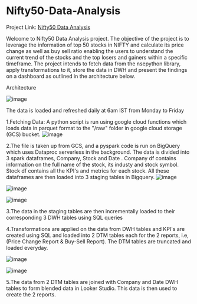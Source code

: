 # Nifty50-Data-Analysis
Project Link: [Nifty50 Data Analysis](https://lookerstudio.google.com/u/1/reporting/bbafb746-adf8-4a30-b7ed-65a809c9215b/page/JVgvE)

Welcome to Nifty50 Data Analysis project. The objective of the project is to leverage the information of top 50 stocks in NIFTY and calculate its price change as well as buy sell ratio enabling the users to understand the current trend of the stocks and the top losers and gainers within a specific timeframe. The project intends to fetch data from the nsepython library, apply transformations to it, store the data in DWH and present the findings on a dashboard as outlined in the architecture below.

Architecture

![image](https://github.com/user-attachments/assets/1cc8ed3c-40ee-45ff-9956-372faf914f04)

The data is loaded and refreshed daily at 6am IST from Monday to Friday

1.Fetching Data: A python script is run using google cloud functions which loads data in parquet format to the "/raw" folder in google cloud storage (GCS) bucket.
![image](https://github.com/user-attachments/assets/90de55b2-ada3-4409-a45a-ac4299a5f9f6)

2.The file is taken up from GCS, and a pyspark code is run on BigQuery which uses Dataproc serverless in the background. The data is divided into 3 spark dataframes, Company, Stock and Date . Company df contains information on the full name of the stock, its industy and stock symbol. Stock df contains all the KPI's and metrics for each stock. All these dataframes are then loaded into 3 staging tables in Bigquery.
![image](https://github.com/user-attachments/assets/5bb41a77-2594-45ca-8d34-8db0d97f9d48)

![image](https://github.com/user-attachments/assets/45bf1bd8-33b5-4161-aef6-649547519cea)

![image](https://github.com/user-attachments/assets/97925e1a-46dd-4aa7-bca9-9e21f01aaa7f)

3.The data in the staging tables are then incrementally loaded to their corresponding 3 DWH tables using SQL queries

4.Transformations are applied on the data from DWH tables and KPI's are created using SQL and loaded into 2 DTM tables each for the 2 reports, i.e, (Price Change Report & Buy-Sell Report). The DTM tables are truncated and loaded everyday.

![image](https://github.com/user-attachments/assets/9ee82bed-28a9-4bb6-9701-c738d1c8937f)

![image](https://github.com/user-attachments/assets/1d807a9a-de0a-4624-82e6-4807809eccf9)



5.The data from 2 DTM tables are joined with Company and Date DWH tables to form blended data in Looker Studio. This data is then used to create the 2 reports.

